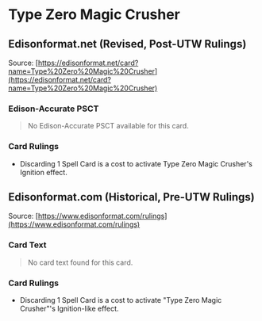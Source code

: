 # Type Zero Magic Crusher

## Edisonformat.net (Revised, Post-UTW Rulings)

Source: [https://edisonformat.net/card?name=Type%20Zero%20Magic%20Crusher](https://edisonformat.net/card?name=Type%20Zero%20Magic%20Crusher)

### Edison-Accurate PSCT

> No Edison-Accurate PSCT available for this card.

### Card Rulings

*   Discarding 1 Spell Card is a cost to activate Type Zero Magic Crusher's Ignition effect.


## Edisonformat.com (Historical, Pre-UTW Rulings)

Source: [https://www.edisonformat.com/rulings](https://www.edisonformat.com/rulings)

### Card Text

> No card text found for this card.

### Card Rulings

*   Discarding 1 Spell Card is a cost to activate "Type Zero Magic Crusher"'s Ignition-like effect.


